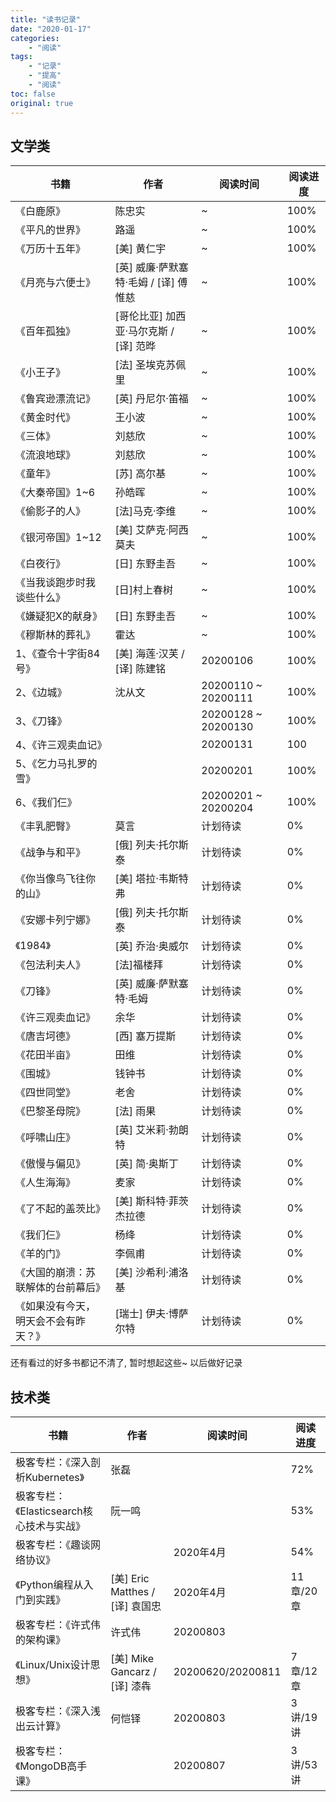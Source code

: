 ```yaml
---
title: "读书记录"
date: "2020-01-17"
categories:
    - "阅读"
tags:
    - "记录"
    - "提高"
    - "阅读"
toc: false
original: true
---
```


## 文学类

| 书籍                                 | 作者                                   | 阅读时间            | 阅读进度 |
| ------------------------------------ | -------------------------------------- | ------------------- | -------- |
| 《白鹿原》                           | 陈忠实                                 | ~                   | 100%     |
| 《平凡的世界》                       | 路遥                                   | ~                   | 100%     |
| 《万历十五年》                       | [美] 黄仁宇                            | ~                   | 100%     |
| 《月亮与六便士》                     | [英] 威廉·萨默塞特·毛姆 / [译] 傅惟慈  | ~                   | 100%     |
| 《百年孤独》                         | [哥伦比亚] 加西亚·马尔克斯 / [译] 范晔 | ~                   | 100%     |
| 《小王子》                           | [法] 圣埃克苏佩里                      | ~                   | 100%     |
| 《鲁宾逊漂流记》                     | [英] 丹尼尔·笛福                       | ~                   | 100%     |
| 《黄金时代》                         | 王小波                                 | ~                   | 100%     |
| 《三体》                             | 刘慈欣                                 | ~                   | 100%     |
| 《流浪地球》                         | 刘慈欣                                 | ~                   | 100%     |
| 《童年》                             | [苏] 高尔基                            | ~                   | 100%     |
| 《大秦帝国》1~6                      | 孙皓晖                                 | ~                   | 100%     |
| 《偷影子的人》                       | [法]马克·李维                          | ~                   | 100%     |
| 《银河帝国》1~12                     | [美] 艾萨克·阿西莫夫                   | ~                   | 100%     |
| 《白夜行》                           | [日] 东野圭吾                          | ~                   | 100%     |
| 《当我谈跑步时我谈些什么》           | [日]村上春树                           | ~                   | 100%     |
| 《嫌疑犯X的献身》                    | [日] 东野圭吾                          | ~                   | 100%     |
| 《穆斯林的葬礼》                     | 霍达                                   | ~                   | 100%     |
| 1、《查令十字街84号》                | [美] 海莲·汉芙 / [译] 陈建铭           | 20200106            | 100%     |
| 2、《边城》                          | 沈从文                                 | 20200110 ~ 20200111 | 100%     |
| 3、《刀锋》                          |                                        | 20200128 ~ 20200130 | 100%     |
| 4、《许三观卖血记》                  |                                        | 20200131            | 100      |
| 5、《乞力马扎罗的雪》                |                                        | 20200201            | 100%     |
| 6、《我们仨》                        |                                        | 20200201 ~ 20200204 | 100%     |
| 《丰乳肥臀》                         | 莫言                                   | 计划待读            | 0%       |
| 《战争与和平》                       | [俄] 列夫·托尔斯泰                     | 计划待读            | 0%       |
| 《你当像鸟飞往你的山》               | [美] 塔拉·韦斯特弗                     | 计划待读            | 0%       |
| 《安娜卡列宁娜》                     | [俄] 列夫·托尔斯泰                     | 计划待读            | 0%       |
| 《1984》                             | [英] 乔治·奥威尔                       | 计划待读            | 0%       |
| 《包法利夫人》                       | [法]福楼拜                             | 计划待读            | 0%       |
| 《刀锋》                             | [英] 威廉·萨默塞特·毛姆                | 计划待读            | 0%       |
| 《许三观卖血记》                     | 余华                                   | 计划待读            | 0%       |
| 《唐吉坷德》                         | [西] 塞万提斯                          | 计划待读            | 0%       |
| 《花田半亩》                         | 田维                                   | 计划待读            | 0%       |
| 《围城》                             | 钱钟书                                 | 计划待读            | 0%       |
| 《四世同堂》                         | 老舍                                   | 计划待读            | 0%       |
| 《巴黎圣母院》                       | [法] 雨果                              | 计划待读            | 0%       |
| 《呼啸山庄》                         | [英] 艾米莉·勃朗特                     | 计划待读            | 0%       |
| 《傲慢与偏见》                       | [英] 简·奥斯丁                         | 计划待读            | 0%       |
| 《人生海海》                         | 麦家                                   | 计划待读            | 0%       |
| 《了不起的盖茨比》                   | [美] 斯科特·菲茨杰拉德                 | 计划待读            | 0%       |
| 《我们仨》                           | 杨绛                                   | 计划待读            | 0%       |
| 《羊的门》                           | 李佩甫                                 | 计划待读            | 0%       |
| 《大国的崩溃：苏联解体的台前幕后》   | [美] 沙希利·浦洛基                     | 计划待读            | 0%       |
| 《如果没有今天，明天会不会有昨天？》 | [瑞士] 伊夫·博萨尔特                   | 计划待读            | 0%       |

还有看过的好多书都记不清了, 暂时想起这些~ 以后做好记录

## 技术类

| 书籍                                      | 作者                            | 阅读时间  | 阅读进度  |
| ----------------------------------------- | ------------------------------- | --------- | --------- |
| 极客专栏：《深入剖析Kubernetes》          | 张磊                            |           | 72%       |
| 极客专栏：《Elasticsearch核心技术与实战》 | 阮一鸣                          |           | 53%       |
| 极客专栏：《趣谈网络协议》                |                                 | 2020年4月 | 54%       |
| 《Python编程从入门到实践》                | [美] Eric Matthes / [译] 袁国忠 | 2020年4月 | 11章/20章 |
| 极客专栏：《许式伟的架构课》              | 许式伟                          | 20200803  |           |
| 《Linux/Unix设计思想》                    | [美] Mike Gancarz / [译] 漆犇   | 20200620/20200811  | 7章/12章  |
| 极客专栏：《深入浅出云计算》              | 何恺铎                          | 20200803  | 3讲/19讲  |
| 极客专栏：《MongoDB高手课》               |                                 | 20200807  | 3讲/53讲  |
